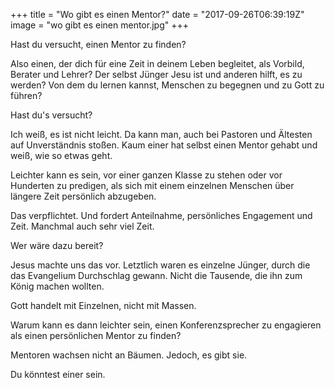 +++
title = "Wo gibt es einen Mentor?"
date = "2017-09-26T06:39:19Z"
image = "wo gibt es einen mentor.jpg"
+++

Hast du versucht, einen Mentor zu finden? 

Also einen, der dich für eine Zeit in deinem Leben begleitet, als Vorbild, Berater und Lehrer? Der selbst Jünger Jesu ist und anderen hilft, es zu werden? Von dem du lernen kannst, Menschen zu begegnen und zu Gott zu führen?

Hast du's versucht?

Ich weiß, es ist nicht leicht. Da kann man, auch bei Pastoren und Ältesten auf Unverständnis stoßen. Kaum einer hat selbst einen Mentor gehabt und weiß, wie so etwas geht. 

Leichter kann es sein, vor einer ganzen Klasse zu stehen oder vor Hunderten zu predigen, als sich mit einem einzelnen Menschen über längere Zeit persönlich abzugeben.

Das verpflichtet. Und fordert Anteilnahme, persönliches Engagement und Zeit. Manchmal auch sehr viel Zeit.

Wer wäre dazu bereit?

Jesus machte uns das vor. Letztlich waren es einzelne Jünger, durch die das Evangelium Durchschlag gewann. Nicht die Tausende, die ihn zum König machen wollten.

Gott handelt mit Einzelnen, nicht mit Massen.

Warum kann es dann leichter sein, einen Konferenzsprecher zu engagieren als einen persönlichen Mentor zu finden?

Mentoren wachsen nicht an Bäumen. Jedoch, es gibt sie.

Du könntest einer sein.